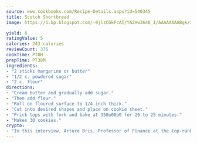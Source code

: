 ```yaml
---
source: www.cookbooks.com/Recipe-Details.aspx?id=540345
title: Scotch Shortbread
image: https://1.bp.blogspot.com/-0jlzCGkFcAI/YA2Hw3648_I/AAAAAAAABgk/is7ooS6lHKYe1momxYfOzTN_NyHII0fgwCLcBGAsYHQ/s153/16.png

yield: 6
ratingValue: 5
calories: 243 calories
reviewCount: 376
cookTime: PT0H
prepTime: PT38M
ingredients:
- "2 sticks margarine or butter"
- "1/2 c. powdered sugar"
- "2 c. flour"
directions:
- "Cream butter and gradually add sugar."
- "Then add flour."
- "Roll on floured surface to 1/4-inch thick."
- "Cut into desired shapes and place on cookie sheet."
- "Prick tops with fork and bake at 350u00b0 for 20 to 25 minutes."
- "Makes 30 cookies."
crypto:
- "In this interview, Arturo Bris, Professor of Finance at the top-ranked business school IMD in Switzerland, analyses the risks associated with bitcoin."
---
```

